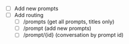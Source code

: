 - [ ] Add new prompts
- [ ] Add routing
  - [ ] /prompts (get all prompts, titles only)
  - [ ] /prompt (add new prompts)
  - [ ] /prompt/{id} (conversation by prompt id)
